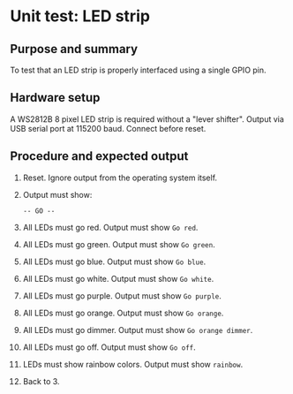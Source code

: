 # Unit test: LED strip

## Purpose and summary

To test that an LED strip is properly interfaced using a single GPIO pin.

## Hardware setup

A WS2812B 8 pixel LED strip is required without a "lever shifter".
Output via USB serial port at 115200 baud. Connect before reset.

## Procedure and expected output

1. Reset. Ignore output from the operating system itself.
2. Output must show:

   ```text
   -- GO --
   ```

3. All LEDs must go red. Output must show `Go red`.
4. All LEDs must go green. Output must show `Go green`.
5. All LEDs must go blue. Output must show `Go blue`.
6. All LEDs must go white. Output must show `Go white`.
7. All LEDs must go purple. Output must show `Go purple`.
8. All LEDs must go orange. Output must show `Go orange`.
9. All LEDs must go dimmer. Output must show `Go orange dimmer`.
10. All LEDs must go off. Output must show `Go off`.
11. LEDs must show rainbow colors. Output must show `rainbow`.
12. Back to 3.
